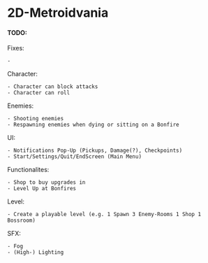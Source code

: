 # 2D-Metroidvania
#### TODO:

  Fixes:

    - 
  Character:

    - Character can block attacks
    - Character can roll
  Enemies:

    - Shooting enemies
    - Respawning enemies when dying or sitting on a Bonfire
  UI:

    - Notifications Pop-Up (Pickups, Damage(?), Checkpoints)
    - Start/Settings/Quit/EndScreen (Main Menu)
 
  Functionalites:
  
    - Shop to buy upgrades in
    - Level Up at Bonfires
  Level:

    - Create a playable level (e.g. 1 Spawn 3 Enemy-Rooms 1 Shop 1 Bossroom)
    
  SFX:

    - Fog
    - (High-) Lighting
